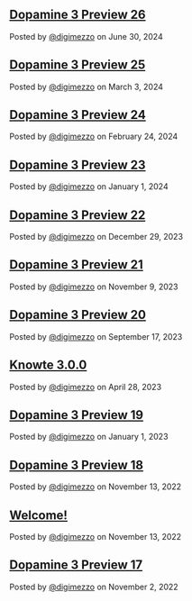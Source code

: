 ## [Dopamine 3 Preview 26](/site/blog/post/dopamine-3-preview-26)

Posted by [@digimezzo](https://twitter.com/digimezzo) on June 30, 2024

## [Dopamine 3 Preview 25](/site/blog/post/dopamine-3-preview-25)

Posted by [@digimezzo](https://twitter.com/digimezzo) on March 3, 2024

## [Dopamine 3 Preview 24](/site/blog/post/dopamine-3-preview-24)

Posted by [@digimezzo](https://twitter.com/digimezzo) on February 24, 2024

## [Dopamine 3 Preview 23](/site/blog/post/dopamine-3-preview-23)

Posted by [@digimezzo](https://twitter.com/digimezzo) on January 1, 2024

## [Dopamine 3 Preview 22](/site/blog/post/dopamine-3-preview-22)

Posted by [@digimezzo](https://twitter.com/digimezzo) on December 29, 2023

## [Dopamine 3 Preview 21](/site/blog/post/dopamine-3-preview-21)

Posted by [@digimezzo](https://twitter.com/digimezzo) on November 9, 2023

## [Dopamine 3 Preview 20](/site/blog/post/dopamine-3-preview-20)

Posted by [@digimezzo](https://twitter.com/digimezzo) on September 17, 2023

## [Knowte 3.0.0](/site/blog/post/knowte-3.0.0)

Posted by [@digimezzo](https://twitter.com/digimezzo) on April 28, 2023

## [Dopamine 3 Preview 19](/site/blog/post/dopamine-3-preview-19)

Posted by [@digimezzo](https://twitter.com/digimezzo) on January 1, 2023

## [Dopamine 3 Preview 18](/site/blog/post/dopamine-3-preview-18)

Posted by [@digimezzo](https://twitter.com/digimezzo) on November 13, 2022

## [Welcome!](/site/blog/post/welcome)

Posted by [@digimezzo](https://twitter.com/digimezzo) on November 13, 2022

## [Dopamine 3 Preview 17](/site/blog/post/dopamine-3-preview-17)

Posted by [@digimezzo](https://twitter.com/digimezzo) on November 2, 2022
